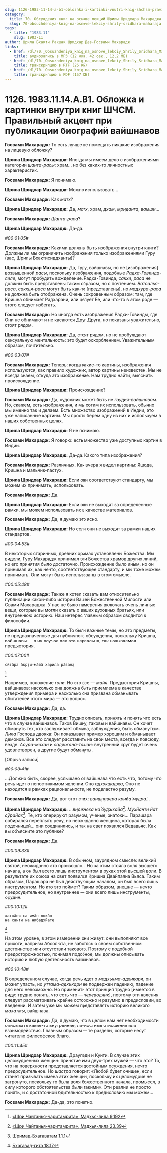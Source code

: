 ```yaml
---
slug: 1126-1983-11-14-a-b1-oblozhka-i-kartinki-vnutri-knig-shchsm-pravilnyj-aktsent-pri-publikatsii-biografij-vajshnavov
category:
  title: 70. Обсуждения книг на основе лекций Шрилы Шридхара Махараджа
  slug: 70-obsuzhdeniya-knig-na-osnove-lekciy-shrily-sridhara-maharaja
tags:
  - title: "1983.11"
    slug: 1983-11
author: Шрила Бхакти Ракшак Шридхар Дев-Госвами Махарадж
links:
  - href: /dl/70._Obsuzhdeniya_knig_na_osnove_lekciy_Shrily_Sridhara_Maharaja/1126_1983.11.14.A.B1_SridharMj_Oblozhka_i_kartinki_vnutri_knig_SCSM__Pravilnyj_akcent_pri_publikacii_biografij_vajshnavov.mp3
    title: аудиозапись в MP3 (12 мин. 42 сек., 12,2 МБ)
  - href: /dl/70._Obsuzhdeniya_knig_na_osnove_lekciy_Shrily_Sridhara_Maharaja/1126_1983.11.14.A.B1_SridharMj_Oblozhka_i_kartinki_vnutri_knig_SCSM__Pravilnyj_akcent_pri_publikacii_biografij_vajshnavov.rtf
    title: транскрипцию в RTF (26 КБ)
  - href: /dl/70._Obsuzhdeniya_knig_na_osnove_lekciy_Shrily_Sridhara_Maharaja/1126_1983.11.14.A.B1_SridharMj_Oblozhka_i_kartinki_vnutri_knig_SCSM__Pravilnyj_akcent_pri_publikacii_biografij_vajshnavov.pdf
    title: транскрипцию в PDF (157 КБ)
---
```


# 1126. 1983.11.14.A.B1. Обложка и картинки внутри книг ШЧСМ. Правильный акцент при публикации биографий вайшнавов

**Госвами Махарадж:** То есть лучше не помещать никакие изображения на лицевую обложку?

**Шрила Шридхар Махарадж:** Иногда мы имеем дело с изображениями категории *шанта-расы*: храм… но без каких-то личностных характеристик.

**Госвами Махарадж:** Я понимаю.

**Шрила Шридхар Махарадж:** Можно использовать…

**Госвами Махарадж:** Как *матх*?

**Шрила Шридхар Махарадж:** Да, *матх*, храм, *дхам*, *мриданга*, *вамши*…

**Госвами Махарадж:** *Шанта-раса*?

**Шрила Шридхар Махарадж:** Да-да.

*#00:01:05#*

**Госвами Махарадж:** Какими должны быть изображения внутри книги? Должны ли мы ограничить изображения только изображениями Гуру (вас, Шрилы Бхактисиддханты)?

**Шрила Шридхар Махарадж:** Да, Гуру, вайшнавы, но не [изображения] возвышенной *расы*, поскольку изображения, подобные *Радха-Говинда-лиле*, могут пробудить вожделение. Радха-Говинда, *сакхи*, *раса* не должны быть представлены таким образом, но с почтением. *Ватсалья-раса*, *сакхья-раса* могут быть как-то [представлены], но *мадхура-раса* не должна быть отображена. Очень сокровенным образом: там, где Кришна обнимает Радхарани, или целует Ее, или что-то в этом роде — этого следует избегать.

**Госвами Махарадж:** Но иногда есть изображения Радхи-Говинды, где Они не обнимают и не касаются Друг Друга, но показаны уважительно, стоят рядом.

**Шрила Шридхар Махарадж:** Да, стоят рядом, но не пробуждают сексуальную ментальность: это будет оскорблением. Уважительным образом, почтительно.

*#00:03:07#*

**Госвами Махарадж:** Теперь: когда какие-то картины, изображения используются, как правило художник, автор картины неизвестен. Мы не всегда знаем, откуда это изображение. Нам трудно найти, выяснить происхождение.

**Шрила Шридхар Махарадж:** Происхождение?

**Госвами Махарадж:** Да, художник может быть не *гаудия-вайшнавом*. Но, скажем, есть изображения, и мы хотим их использовать, обычно мы именно так и делаем. Есть множество изображений в Индии, это уже написанные картины. Мы просто берем одну из них и используем в наших собственных целях.

**Шрила Шридхар Махарадж:** Я не понимаю.

**Госвами Махарадж:** Я говорю: есть множество уже доступных картин в Индии.

**Шрила Шридхар Махарадж:** Да-да. Какого типа изображения?

**Госвами Махарадж:** Различных. Как вчера я видел картины: Яшода, Кришна и мальчик-пастух.

**Шрила Шридхар Махарадж:** Если они соответствуют стандарту, мы можем их принимать, использовать.

**Госвами Махарадж:** Да.

**Шрила Шридхар Махарадж:** Если они не выходят за определенные рамки, мы можем использовать их в качестве материалов.

**Госвами Махарадж:** Да, я думаю это ясно.

**Шрила Шридхар Махарадж:** Но если они не выходят за рамки наших стандартов.

*#00:04:53#*

В некоторых старинных, древних храмах установлены Божества. Мы видели, Гуру Махарадж принимал эти Божества храмов других линий, но его принятия было достаточно. Происхождение было иным, но он принимал их, как нечто, соответствующее стандарту, и мы тоже можем принимать. Они могут быть использованы в этом смысле.

*#00:05:48#*

**Госвами Махарадж:** Также я хотел сказать вам относительно публикации какой-либо истории Вашей Божественной Милости или Свами Махараджа. У нас не было намерения включать очень личные вещи, которые вы могли сказать о ваших духовных братьях, или внутреннюю историю. Наш интерес главным образом сводится к философии.

**Шрила Шридхар Махарадж:** То были важные темы, но это предметы, не предназначенные для публичного обсуждения, поскольку Кришна, вайшнавы — в их случае все это нереально, так называемая предыстория.

*#00:07:00#*

    сӣта̄ра а̄кр̣ти-ма̄йа̄ харила ра̄ван̣а
[^_ftn1]

Например, положение *гопи*. Но это все — *майя*. Предыстория Кришны, вайшнавов: насколько она должна быть приемлема в качестве утверждения примера и насколько она призвана обманывать обитателей этого мира — это вопрос.

**Госвами Махарадж:** Да, да.

**Шрила Шридхар Махарадж:** Трудно описать, принять и понять что есть что в случае вайшнавов. Таков Вишну, таковы и вайшнавы. Он хочет обмануть тех, кто заслуживает обмана, заблуждения, быть обманутым. *Лила* Господа двояка: Он показывает пример хорошим и обманывает демонов. Все это следует расставить на свои места, всегда и повсюду, везде. *Асура-мохан* и *саджжана-тошан*: внутренний круг будет очень удовлетворен, а другие будут обмануты.

[Обрыв записи]

*#00:08:41#*

…Должно быть, скорее, услышано от вайшнава что есть что, потому что речь идет о непостижимом явлении. Оно *адхокшаджа*, Оно не находится в рамках рациональности, не подвластно разуму.

**Госвами Махарадж:** Да, вот этот стих: *ваиш̣н̣авера крийа̄ мудра̄…*

**Шрила Шридхар Махарадж:** …*виджн̃еха на̄ буджхайа*[^_ftn2]. *Мухйанти йат сӯрайах̣*[^_ftn3]. Те, кто оперируют разумом, ученые, знатоки… Парашара собирался переплыть реку, но неожиданно женщина, которая была лодочницей… они соединились, и так на свет появился Ведавьяс. Как вы объясните это публике?

**Госвами Махарадж:** Да.

*#00:09:33#*

**Шрила Шридхар Махарадж:** В обычном, заурядном смысле: великий святой, неожиданно это произошло… Но за этим стояла воля высшего начала, а он был всего лишь инструментом в руках этой высшей воли. В результате их союза на свет появился Кришна Двайпаяна Вьяса. Таким образом, Парашара не был действующим началом, он был всего лишь инструментом. Но кто это поймет? Таким образом, внешне — нечто предосудительное, но внутреннее — они всего лишь инструменты, орудия.

*#00:10:12#*

    хатва̄пи са има̄н лока̄н
    на ханти на нибадхйате
[^_ftn4]

На этом уровне, в этом измерении они живут: они выполняют все прихоти, капризы Абсолюта, не заботясь о своем собственном достоинстве или отсутствии такового. Поэтому с подобной предосторожностью, понимая подобное, мы должны описывать историю и любую деятельность вайшнавов.

*#00:10:48#*

В определенном случае, когда речь идет о *мадхьяма-адхикари*, он может упасть, но *уттама-адхикари* не подвержен падению, падение для него невозможно. Но применить этот принцип трудно [имеется в виду: трудно понять, что есть что — *переводчик*], поэтому эти явления следует рассматривать крайне осторожно и разумно в предисловии, во введении. И затем уже мы можем представлять историю великого *махатмы*, вайшнава.

**Госвами Махарадж:** Да, я думаю, что в целом нам нет необходимости описывать какие-то внутренние, личностные отношения или взаимодействия. Главным образом — те разделы, которые несут читателю философское благо.

*#00:11:45#*

**Шрила Шридхар Махарадж:** Драупади и Кунти. В случае этих целомудренных женщин: принятие ими двух-трех мужей — что это? То, что на поверхности представляется достойным осуждения, нечто предосудительное. Но *шастра* говорит: «Любой будет очищен, если станет призывать имена этих женщин, поскольку их целомудрие не затронуто, поскольку то была воля божественного начала, промысел, в силу которого обстоятельства были такими». Эти реалии не просто понять, и с достаточной бдительностью к предисловию мы можем…

**Госвами Махарадж:** Да-да, это понятно.



[^_ftn1]: [«Шри Чайтанья-чаритамрита», Мадхья-лила 9.192](../notes/shri-chajtanya-charitamrita-madhya-lila/shri-chajtanya-charitamrita-madhya-lila-9-192.md)

[^_ftn2]: [«Шри Чайтанья-чаритамрита», Мадхья-лила 23.39](../notes/shri-chajtanya-charitamrita-madhya-lila/shri-chajtanya-charitamrita-madhya-lila-23-39.md)

[^_ftn3]: [Шримад-Бхагаватам 1.1.1](../notes/shrimad-bhagavatam/shrimad-bhagavatam-1-1-1.md)

[^_ftn4]: [Бхагавад-гита 18.17](../notes/bhagavad-gita/bhagavad-gita-18-17.md)
